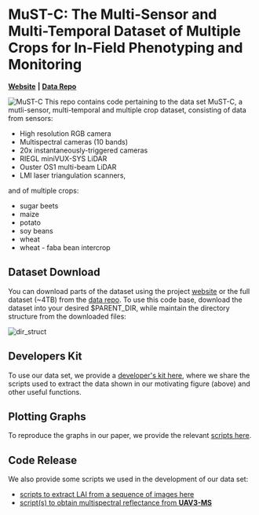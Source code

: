 # MuST-C: The Multi-Sensor and Multi-Temporal Dataset of Multiple Crops for In-Field Phenotyping and Monitoring


[**Website**](https://www.ipb.uni-bonn.de/data/MuST-C/) **|** [**Data Repo**](https://bonndata.uni-bonn.de/previewurl.xhtml?token=86b0cc03-24d8-4129-ac31-3ecbdadd60fd)

![MuST-C](https://github.com/user-attachments/assets/29f64697-294b-4087-9851-642c491566c6)
This repo contains code pertaining to the data set MuST-C, a mutli-sensor, multi-temporal and multiple crop dataset, consisting of data from sensors:   
* High resolution RGB camera
* Multispectral cameras (10 bands)
* 20x instantaneously-triggered cameras 
* RIEGL miniVUX-SYS LiDAR
* Ouster OS1 multi-beam LiDAR
* LMI laser triangulation scanners, 

and of multiple crops:
* sugar beets
* maize
* potato
* soy beans
* wheat
* wheat - faba bean intercrop

## Dataset Download
You can download parts of the dataset using the project [website](https://www.ipb.uni-bonn.de/data/MuST-C/)
or the full dataset (~4TB) from the [data repo](https://bonndata.uni-bonn.de/previewurl.xhtml?token=86b0cc03-24d8-4129-ac31-3ecbdadd60fd).
To use this code base, download the dataset into your desired $PARENT_DIR, while maintain the directory structure from the downloaded files:

![dir_struct](https://github.com/user-attachments/assets/f868e8c7-c971-4882-9475-f7b44d3a1e99)


## Developers Kit
To use our data set, we provide a [developer's kit here](dev_kit),
where we share the scripts used to extract the data shown in our motivating figure (above) and other useful functions.

## Plotting Graphs
To reproduce the graphs in our paper, we provide the relevant [scripts here](plot_graphs_from_paper).

## Code Release
We also provide some scripts we used in the development of our data set:
* [scripts to extract LAI from a sequence of images here](md_Destructive_LAI)
* [script(s) to obtain multispectral reflectance from **UAV3-MS**](UAV3-MS)


